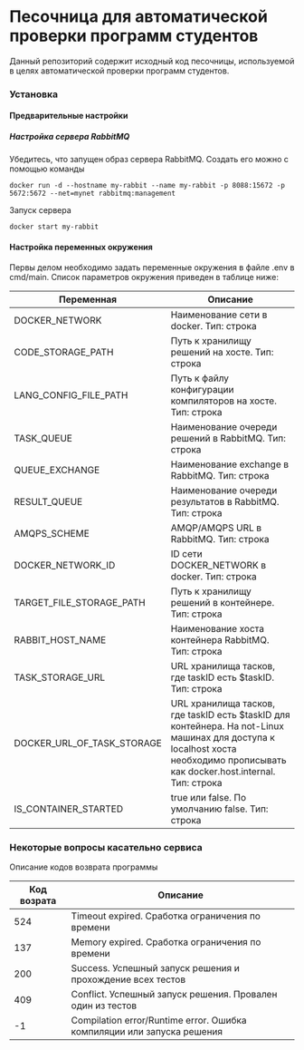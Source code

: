 # Песочница для автоматической проверки программ студентов

Данный репозиторий содержит исходный код песочницы, используемой в целях автоматической проверки программ студентов.

### Установка
#### Предварительные настройки

##### Настройка сервера RabbitMQ 
Убедитесь, что запущен образ сервера RabbitMQ. Создать его можно с помощью команды 
```
docker run -d --hostname my-rabbit --name my-rabbit -p 8088:15672 -p 5672:5672 --net=mynet rabbitmq:management
```
Запуск сервера
```
docker start my-rabbit
```
#### Настройка переменных окружения

Первы делом необходимо задать переменные окружения в файле .env в cmd/main. Список параметров окружения приведен в таблице ниже: 

| Переменная  | Описание |
| ------ | ------ |
| DOCKER_NETWORK | Наименование сети в docker. Тип: строка |
| CODE_STORAGE_PATH | Путь к хранилищу решений на хосте. Тип: строка |
| LANG_CONFIG_FILE_PATH | Путь к файлу конфигурации компиляторов на хосте. Тип: строка |
| TASK_QUEUE | Наименование очереди решений в RabbitMQ. Тип: строка |
| QUEUE_EXCHANGE | Наименование exchange в RabbitMQ. Тип: строка |
| RESULT_QUEUE | Наименование очереди результатов в RabbitMQ. Тип: строка |
| AMQPS_SCHEME | AMQP/AMQPS URL в RabbitMQ. Тип: строка |
| DOCKER_NETWORK_ID | ID сети DOCKER_NETWORK в docker. Тип: строка |
| TARGET_FILE_STORAGE_PATH | Путь к хранилищу решений в контейнере. Тип: строка |
| RABBIT_HOST_NAME | Наименование хоста контейнера RabbitMQ. Тип: строка |
| TASK_STORAGE_URL | URL хранилища тасков, где taskID есть $taskID. Тип: строка |
| DOCKER_URL_OF_TASK_STORAGE |  URL хранилища тасков, где taskID есть $taskID для контейнера. На not-Linux машинах для доступа к localhost хоста необходимо прописывать как docker.host.internal. Тип: строка |
| IS_CONTAINER_STARTED | true или false. По умолчанию false. Тип: строка |

### Некоторые вопросы касательно сервиса

Описание кодов возврата программы

| Код возрата  | Описание |
| ------ | ------ |
| 524 | Timeout expired. Сработка ограничения по времени |
| 137 | Memory expired. Сработка ограничения по времени |
| 200 | Success. Успешный запуск решения и прохождение всех тестов |
| 409 | Conflict. Успешный запуск решения. Провален один из тестов |
| -1 | Compilation error/Runtime error. Ошибка компиляции или запуска решения |